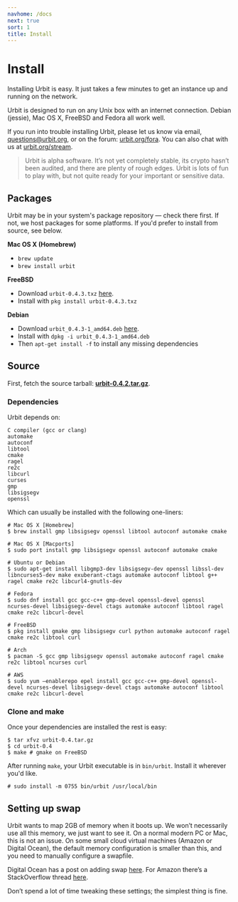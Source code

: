 ```yaml
---
navhome: /docs
next: true
sort: 1
title: Install
---
```


# Install

Installing Urbit is easy.  It just takes a few minutes to get an
instance up and running on the network.  

Urbit is designed to run on any Unix box with an internet connection.
Debian (jessie), Mac OS X, FreeBSD and Fedora all work well.

If you run into trouble installing Urbit, please let us know via
email, [questions@urbit.org](mailto:questions@urbit.org), or on the
forum: [urbit.org/fora](https://urbit.org/fora).  You can also chat
with us at [urbit.org/stream](https://urbit.org/fora).

> Urbit is alpha software.  It’s not yet completely stable, its crypto
> hasn’t been audited, and there are plenty of rough edges.  Urbit is
> lots of fun to play with, but not quite ready for your important or
> sensitive data.

## Packages

Urbit may be in your system's package repository — check there first.  If not,
we host packages for some platforms. If you'd prefer to install from source, see
below.

**Mac OS X (Homebrew)**

- `brew update`
- `brew install urbit`

**FreeBSD**

- Download `urbit-0.4.3.txz` [here](https://media.urbit.org/dist/freebsd/urbit-0.4.3.txz).
- Install with `pkg install urbit-0.4.3.txz`

**Debian**

- Download `urbit_0.4.3-1_amd64.deb` [here](https://media.urbit.org/dist/debian/urbit_0.4.3-1_amd64.deb).
- Install with `dpkg -i urbit_0.4.3-1_amd64.deb`
- Then `apt-get install -f` to install any missing dependencies

## Source

First, fetch the source tarball: **[urbit-0.4.2.tar.gz](https://media.urbit.org/dist/src/urbit-0.4.3.tar.gz)**.

### Dependencies

Urbit depends on:

    C compiler (gcc or clang)
    automake
    autoconf
    libtool
    cmake
    ragel
    re2c
    libcurl
    curses
    gmp
    libsigsegv
    openssl

Which can usually be installed with the following one-liners:

    # Mac OS X [Homebrew]
    $ brew install gmp libsigsegv openssl libtool autoconf automake cmake

    # Mac OS X [Macports]
    $ sudo port install gmp libsigsegv openssl autoconf automake cmake

    # Ubuntu or Debian
    $ sudo apt-get install libgmp3-dev libsigsegv-dev openssl libssl-dev libncurses5-dev make exuberant-ctags automake autoconf libtool g++ ragel cmake re2c libcurl4-gnutls-dev

    # Fedora
    $ sudo dnf install gcc gcc-c++ gmp-devel openssl-devel openssl ncurses-devel libsigsegv-devel ctags automake autoconf libtool ragel cmake re2c libcurl-devel

    # FreeBSD
    $ pkg install gmake gmp libsigsegv curl python automake autoconf ragel cmake re2c libtool curl

    # Arch
    $ pacman -S gcc gmp libsigsegv openssl automake autoconf ragel cmake re2c libtool ncurses curl

    # AWS
    $ sudo yum —enablerepo epel install gcc gcc-c++ gmp-devel openssl-devel ncurses-devel libsigsegv-devel ctags automake autoconf libtool cmake re2c libcurl-devel

### Clone and make

Once your dependencies are installed the rest is easy:

    $ tar xfvz urbit-0.4.tar.gz
    $ cd urbit-0.4
    $ make # gmake on FreeBSD

After running `make`, your Urbit executable is in `bin/urbit`. Install it wherever you'd like.

    # sudo install -m 0755 bin/urbit /usr/local/bin

## Setting up swap

Urbit wants to map 2GB of memory when it boots up.  We won’t
necessarily use all this memory, we just want to see it.  On a
normal modern PC or Mac, this is not an issue.  On some small
cloud virtual machines (Amazon or Digital Ocean), the default
memory configuration is smaller than this, and you need to
manually configure a swapfile.

Digital Ocean has a post on adding swap [here](https://www.digitalocean.com/community/tutorials/how-to-add-swap-on-ubuntu-14-04).  For Amazon there’s a StackOverflow thread [here](http://stackoverflow.com/questions/17173972/how-do-you-add-swap-to-an-ec2-instance).

Don’t spend a lot of time tweaking these settings; the simplest
thing is fine.
